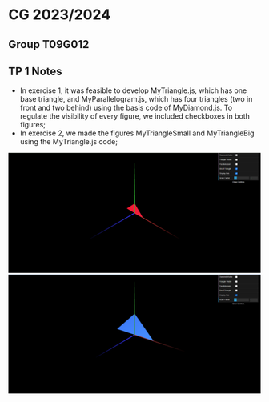 # CG 2023/2024

## Group T09G012

## TP 1 Notes

- In exercise 1, it was feasible to develop MyTriangle.js, which has one base triangle, and MyParallelogram.js, which has four triangles (two in front and two behind) using the basis code of MyDiamond.js. To regulate the visibility of every figure, we included checkboxes in both figures;
- In exercise 2, we made the figures MyTriangleSmall and MyTriangleBig using the MyTriangle.js code;

![Screenshot 1](screenshots/cg-t09-g12-tp1-1a.png)
![Screenshot 2](screenshots/cg-t09-g12-tp1-1b.png)

